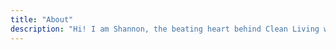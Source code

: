 ```yaml
---
title: "About"
description: "Hi! I am Shannon, the beating heart behind Clean Living with Shannon. I started this business with the goal of promoting cleanliness among fellow East Texans. I'd love to share with you my clean living difference!"
---
```


